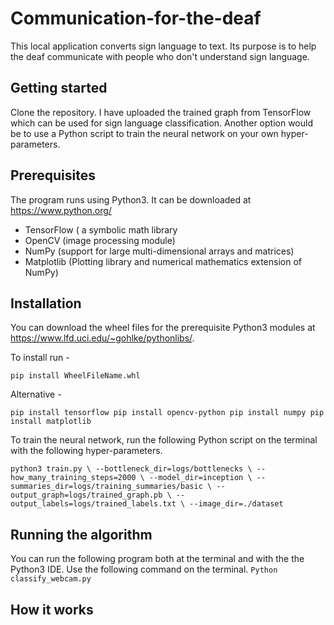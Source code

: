 # Communication-for-the-deaf
This local application converts sign language to text. Its purpose is to help the deaf communicate with people who don't understand sign language.
## Getting started
Clone the repository. I have uploaded the trained graph from TensorFlow which can be used for sign language classification. Another option would be to use a Python script to train the neural network on your own hyper-parameters.
## Prerequisites
The program runs using Python3. It can be downloaded at https://www.python.org/
* TensorFlow ( a symbolic math library 
* OpenCV (image processing module)
* NumPy (support for large multi-dimensional arrays and matrices)
* Matplotlib (Plotting library and numerical mathematics extension  of NumPy)

## Installation
You can download the wheel files for the prerequisite Python3 modules at https://www.lfd.uci.edu/~gohlke/pythonlibs/. 

To install run -

`pip install WheelFileName.whl`

Alternative - 

 `pip install tensorflow
  pip install opencv-python
  pip install numpy
  pip install matplotlib`

To train the neural network, run the following Python script on the terminal with the following hyper-parameters.

`python3 train.py \
  --bottleneck_dir=logs/bottlenecks \
  --how_many_training_steps=2000 \
  --model_dir=inception \
  --summaries_dir=logs/training_summaries/basic \
  --output_graph=logs/trained_graph.pb \
  --output_labels=logs/trained_labels.txt \
  --image_dir=./dataset`
  
## Running the algorithm
You can run the following program both at the terminal and with the the Python3 IDE. Use the following command on the terminal.
`Python classify_webcam.py`
## How it works
